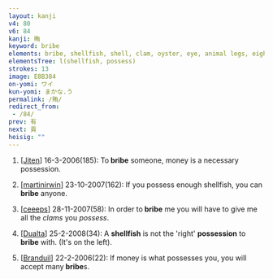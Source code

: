 ```yaml
---
layout: kanji
v4: 80
v6: 84
kanji: 賄
keyword: bribe
elements: bribe, shellfish, shell, clam, oyster, eye, animal legs, eight, possess, by one's side, by one’s side, moon, month, flesh, part of the body
elementsTree: l(shellfish, possess)
strokes: 13
image: E8B384
on-yomi: ワイ
kun-yomi: まかな.う
permalink: /賄/
redirect_from:
 - /84/
prev: 有
next: 貢
heisig: ""
---
```


1) [<a href="http://kanji.koohii.com/profile/Jiten">Jiten</a>] 16-3-2006(185): To<strong> bribe</strong> someone, money is a necessary possession.

2) [<a href="http://kanji.koohii.com/profile/martinirwin">martinirwin</a>] 23-10-2007(162): If you possess enough shellfish, you can<strong> bribe</strong> anyone.

3) [<a href="http://kanji.koohii.com/profile/ceeeps">ceeeps</a>] 28-11-2007(58): In order to<strong> bribe</strong> me you will have to give me all the <em>clams</em> you <em>possess</em>.

4) [<a href="http://kanji.koohii.com/profile/Dualta">Dualta</a>] 25-2-2008(34): A <strong>shellfish</strong> is not the &#039;right&#039; <strong>possession</strong> to<strong> bribe</strong> with. (It&#039;s on the left).

5) [<a href="http://kanji.koohii.com/profile/Branduil">Branduil</a>] 22-2-2006(22): If money is what possesses you, you will accept many<strong> bribe</strong>s.

